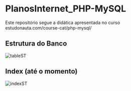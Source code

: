 # PlanosInternet_PHP-MySQL
Este repositório segue a didática apresentada no curso estudonauta.com/course-cat/php-mysql/

## Estrutura do Banco
![tableST](https://i.imgur.com/RvUC13p.png)

## Index (até o momento)
![indexST](https://i.imgur.com/K4uz2bw.png)

